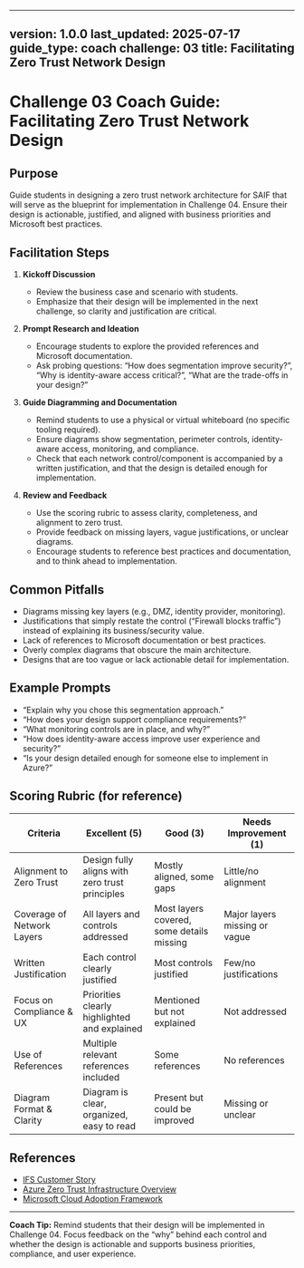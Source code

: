 
---
version: 1.0.0
last_updated: 2025-07-17
guide_type: coach
challenge: 03
title: Facilitating Zero Trust Network Design
---

# Challenge 03 Coach Guide: Facilitating Zero Trust Network Design

## Purpose
Guide students in designing a zero trust network architecture for SAIF that will serve as the blueprint for implementation in Challenge 04. Ensure their design is actionable, justified, and aligned with business priorities and Microsoft best practices.

## Facilitation Steps

1. **Kickoff Discussion**
   - Review the business case and scenario with students.
   - Emphasize that their design will be implemented in the next challenge, so clarity and justification are critical.

2. **Prompt Research and Ideation**
   - Encourage students to explore the provided references and Microsoft documentation.
   - Ask probing questions: “How does segmentation improve security?”, “Why is identity-aware access critical?”, “What are the trade-offs in your design?”

3. **Guide Diagramming and Documentation**
   - Remind students to use a physical or virtual whiteboard (no specific tooling required).
   - Ensure diagrams show segmentation, perimeter controls, identity-aware access, monitoring, and compliance.
   - Check that each network control/component is accompanied by a written justification, and that the design is detailed enough for implementation.

4. **Review and Feedback**
   - Use the scoring rubric to assess clarity, completeness, and alignment to zero trust.
   - Provide feedback on missing layers, vague justifications, or unclear diagrams.
   - Encourage students to reference best practices and documentation, and to think ahead to implementation.

## Common Pitfalls

- Diagrams missing key layers (e.g., DMZ, identity provider, monitoring).
- Justifications that simply restate the control (“Firewall blocks traffic”) instead of explaining its business/security value.
- Lack of references to Microsoft documentation or best practices.
- Overly complex diagrams that obscure the main architecture.
- Designs that are too vague or lack actionable detail for implementation.

## Example Prompts

- “Explain why you chose this segmentation approach.”
- “How does your design support compliance requirements?”
- “What monitoring controls are in place, and why?”
- “How does identity-aware access improve user experience and security?”
- “Is your design detailed enough for someone else to implement in Azure?”

## Scoring Rubric (for reference)

| Criteria                        | Excellent (5) | Good (3) | Needs Improvement (1) |
|---------------------------------|---------------|----------|-----------------------|
| Alignment to Zero Trust         | Design fully aligns with zero trust principles | Mostly aligned, some gaps | Little/no alignment |
| Coverage of Network Layers      | All layers and controls addressed | Most layers covered, some details missing | Major layers missing or vague |
| Written Justification           | Each control clearly justified | Most controls justified | Few/no justifications |
| Focus on Compliance & UX        | Priorities clearly highlighted and explained | Mentioned but not explained | Not addressed |
| Use of References               | Multiple relevant references included | Some references | No references |
| Diagram Format & Clarity        | Diagram is clear, organized, easy to read | Present but could be improved | Missing or unclear |

## References
- [IFS Customer Story](https://jonathan-vella.github.io/xlr8-e2eaisolutions/customer-story/)
- [Azure Zero Trust Infrastructure Overview](https://learn.microsoft.com/en-us/security/zero-trust/azure-infrastructure-overview)
- [Microsoft Cloud Adoption Framework](https://learn.microsoft.com/en-us/azure/cloud-adoption-framework/)

---

**Coach Tip:**
Remind students that their design will be implemented in Challenge 04. Focus feedback on the “why” behind each control and whether the design is actionable and supports business priorities, compliance, and user experience.

